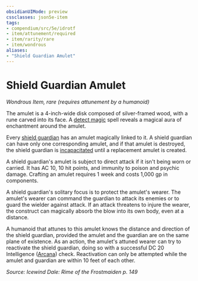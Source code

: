 ```yaml
---
obsidianUIMode: preview
cssclasses: json5e-item
tags:
- compendium/src/5e/idrotf
- item/attunement/required
- item/rarity/rare
- item/wondrous
aliases: 
- "Shield Guardian Amulet"
---
```

# Shield Guardian Amulet
*Wondrous Item, rare (requires attunement by a humanoid)*  


The amulet is a 4-inch-wide disk composed of silver-framed wood, with a rune carved into its face. A [detect magic](/Systems/5e/spells/detect-magic.md) spell reveals a magical aura of enchantment around the amulet.

Every [shield guardian](/Systems/5e/bestiary/construct/shield-guardian.md) has an amulet magically linked to it. A shield guardian can have only one corresponding amulet, and if that amulet is destroyed, the shield guardian is [incapacitated](/Systems/5e/rules/conditions.md#incapacitated) until a replacement amulet is created.

A shield guardian's amulet is subject to direct attack if it isn't being worn or carried. It has AC 10, 10 hit points, and immunity to poison and psychic damage. Crafting an amulet requires 1 week and costs 1,000 gp in components.

A shield guardian's solitary focus is to protect the amulet's wearer. The amulet's wearer can command the guardian to attack its enemies or to guard the wielder against attack. If an attack threatens to injure the wearer, the construct can magically absorb the blow into its own body, even at a distance.

A humanoid that attunes to this amulet knows the distance and direction of the shield guardian, provided the amulet and the guardian are on the same plane of existence. As an action, the amulet's attuned wearer can try to reactivate the shield guardian, doing so with a successful DC 20 Intelligence ([Arcana](/Systems/5e/rules/skills.md#Arcana)) check. Reactivation can only be attempted while the amulet and guardian are within 10 feet of each other.

*Source: Icewind Dale: Rime of the Frostmaiden p. 149*
